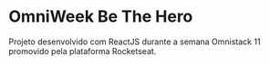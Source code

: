 # OmniWeek Be The Hero

Projeto desenvolvido com ReactJS durante a semana Omnistack 11 promovido pela plataforma Rocketseat.
